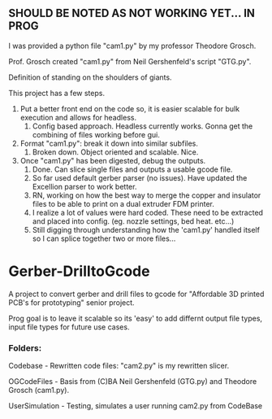 ## SHOULD BE NOTED AS NOT WORKING YET... IN PROG
I was provided a python file "cam1.py" by my professor Theodore Grosch.

Prof. Grosch created "cam1.py" from Neil Gershenfeld's script "GTG.py".

Definition of standing on the shoulders of giants.

This project has a few steps.
1) Put a better front end on the code so, it is easier scalable for bulk execution and allows for headless.
   1) Config based approach. Headless currently works. Gonna get the combining of files working before gui.
2) Format "cam1.py": break it down into similar subfiles.
   1) Broken down. Object oriented and scalable. Nice.
3) Once "cam1.py" has been digested, debug the outputs.
   1) Done. Can slice single files and outputs a usable gcode file.
   2) So far used default gerber parser (no issues). Have updated the Excellion parser to work better.
   2) RN, working on how the best way to merge the copper and insulator files to be able to print on a dual extruder FDM printer.
   3) I realize a lot of values were hard coded. These need to be extracted and placed into config. (eg. nozzle settings, bed heat. etc...)
   4) Still digging through understanding how the 'cam1.py' handled itself so I can splice together two or more files...
# Gerber-DrilltoGcode
A project to convert gerber and drill files to gcode for "Affordable 3D printed PCB's for prototyping" senior project.

Prog goal is to leave it scalable so its 'easy' to add differnt output file types, input file types for future use cases.

### Folders:
Codebase
    - Rewritten code files: "cam2.py" is my rewritten slicer.

OGCodeFiles
    - Basis from (C)BA Neil Gershenfeld (GTG.py) and Theodore Grosch (cam1.py).

UserSimulation
    - Testing, simulates a user running cam2.py from CodeBase
